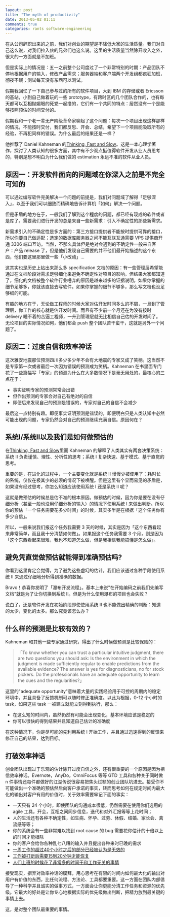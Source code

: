 ```yaml
---
layout: post
title: "The myth of productivity"
date: 2013-05-02 01:11
comments: true
categories: rants software-engineering
---
```


在从公司辞职出来的之前，我们对创业的期望是不降低大家的生活质量。我们对自己这么说，对我们拉入伙的兄弟们也这么说。这里的生活质量当然除开收入之外，很大的一方面就是不加班。

但是实际上的情况是：五一之前整个公司度过了一个非常特别的时期：产品团队不停地根据用户的输入，修改产品需求；服务器端和客户端两个开发组都疯狂加班，彻夜不眠；测试每天没有东西可以测试。

假期我回忆了一下自己参与过的所有的软件项目，大到 IBM 的存储或者 Ericsson 的基站，小到自己做着玩的一些 prototype，有跨时区的几个团队合作的，也有每天都可以互相抛媚眼的死党一起撸的，它们有一个共同的特点：居然没有一个是能够按照预估的时间交付的。

假期我和一个老一辈无产阶级革命家聊起了这个问题：每次一个项目出现这样那样的情况，不能按时交付，我们都反思、开会、总结，希望下一个项目能吸取所有的经验，不再犯同样的错误。为什么最后的结果还是一样？

他推荐了 Daniel Kahneman 的[Thinking, Fast and Slow](http://vdisk.weibo.com/s/8nUJx)。这是一本心理学著作，探讨了人类认知的很多方面，其中有不少观点挺值得软件开发从业人员思考的，特别是想不明白为什么我们做的 estimation 永远不准的软件从业人员。

原因一：开发软件面向的问题域在你深入之前是不完全可知的
---------------------------------------------

可以通过编写软件完美解决一个问题的前提是，我们对问题域了解得「足够深入」，以至于我们可以细致而精确地告诉计算机「如何」解决一个问题。

但是矛盾的地方在于，一般我们了解到这个程度的问题，都已经有现成的软件或者是库了。需要我们进行开发的总是来自一些新需求：引入不确定性的那些新需求。

新需求引入的不确定性是多方面的：第三方接口提供者不能按时提供可靠的接口，所以你要自己做适配；选定的数据库服务器之间不能互联互通需要 VPS 提供商开通 3306 端口互访。当然，不那么具体但是绝对会遇到的不确定性一般来自客户：产品 release 了，但是他们发现自己需要的并不他们最开始描述的这个东西，他们要这里那里做一些「小改动」...

这其实也是历史上钻出来那么多 specification 文档的原因：有一些管理层希望能通过在文档阶段对需求足够细化来避免不确定性对项目的影响。但结果大家都知道了，细化的文档被整个软件行业唾弃的原因是越来越多的证据说明，如果你掌握的细节足够多，你就该直接去写软件。如果你掌握的细节不够多，那么写文档也没足够细的可能。

有趣的地方在于，无论做工程师的时候大家对估开发时间多么的不屑，一旦到了管理层，你工作的核心就是估开发时间。而且有不少前一个月还在为没有按时 delivery 睡不着的苦逼工程师，一升到管理层就无比相信自己估的开发时间了。无论项目的实际情况如何，他们都会 push 整个团队苦干蛮干，这就是另外一个问题了。

原因二：过度自信和效率神话
------------------------

这次雅安地震那位预测四川多少多少年不会有大地震的专家又成了笑柄。这当然不是专家第一次或者最后一次因为错误的预测成为笑柄。Kahneman 在书里面专门花了一些篇幅写「专家」的预测为什么在大多数情况下是毫无用处的，最核心的三点在于：

* 事实证明专家的预测常常会出错
* 但作出预测的专家会对自己有绝对的自信
* 即便后来发现自己的预测是错误的，专家对自己的自信不会减少

最后这一点特别有趣。即便事实证明预测是错误的，即便明白只是人类认知中必然可能出现的问题，专家仍然会对自己的预测继续充满自信。原因何在？

系统I/系统II以及我们是如何做预估的
-----------------------------

在[Thinking, Fast and Slow](http://vdisk.weibo.com/s/8nUJx)里面 Kahneman 的解释了人类其实有两套决策系统：系统 II 负责谨慎、理性、分析性的思考；系统 I 复杂快速、基于模式、基于直觉的思考。

重要的是，在进化的过程中，一个主要变化就是系统 II 慢慢少被使用了：耗时长的系统，仅仅在极其少的必须的情况下被唤醒。但是这里有个显而易见的矛盾是，如果没有经过思考，你怎么知道应该使用系统 I 还是系统 II 呢？

这就是做预估的时候总是估不准的根本原因。做预估的时候，因为你是要在没有仔细分析（甚至一般也没用仔细分析的输入）的情况下使用系统 I 来做出判断。所以你的预估「一个任务需要花多少时间」的时候，其实多半是在根据「这个任务你有多少自信」。

所以，一般来说我们报这个任务我需要 3 天的时候，其实是因为「这个东西看起来非常简单，而且我十分清楚如何做」。如果报这个任务我需要 3 个月，则是因为「这个东西看起来很难，我也不知道怎么做，但是我相信我能搞懂是怎么做」。

避免凭直觉做预估就能得到准确预估吗?
------------------------------

你看到这里肯定会觉得，为了避免这些虚幻的估计，我们应该通过各种手段使用系统 II 来通过仔细地分析得到准确的数据。

Bravo！恭喜你发明了「瀑布开发流程」。基本上来说"在开始编码之前我们先编写文档"就是为了让你切换到系统 II。但是为什么使用瀑布的项目也会失败？

说白了，还是软件开发在初始阶段即使使用系统 II 也不能做出精确的判断：知道的太少，变化的太多。那么究竟该怎么办？

什么样的预测是比较有效的？
----------------------

Kahneman 和其他一些专家通过研究，得出了什么时候做预测是比较保险的：

>「To know whether you can trust a particular intuitive judgment, there are two questions you should ask: Is the environment in which the judgment is made sufficiently regular to enable predictions from the available evidence? The answer is yes for diagnosticians, no for stock pickers. Do the professionals have an adequate opportunity to learn the cues and the regularities?」

这里的"adequate opportunity"意味着大量的实践经验用于可控的周期内的稳定环境中，并且具备了反馈机制可以随时修正准确度。以此为根据，0-12 个小时的 task，如果这些 task 一被建立就能立刻得到执行，那么：

* 在这么短的时间内，虽然仍然有可能会出现变化，基本环境应该是稳定的
* 你可以很快的得到结果并且知道自己估计的准确度

在这种情况下，你是尽可能的先利用系统 I 开始工作，并且通过迅速得到的反馈来修正自己的结果，达到目标。

打破效率神话
-------------

创业团队出现过于乐观的估计除开过度自信之外，还有很重要的一个原因是因为相信效率神话。Evernote，AnyDo，OmniFocus 等等 GTD 工具和各种关于同时做 n 件事情还每件都做好的江湖传说很容易把焦头烂额的创业团队坑进去。接受你不可能做出一个准确的预估然后向客户承诺的事实，转而思考如何在规定时间内最大化的输出对客户有用的价值时，关于效率需要牢记下面的事实：

* 一天只有 24 个小时，即使团队的沟通成本很低，仍然需要在使用你们选用的 agile 工具，开会，互相之间同步信息，迭代和对外汇报等等上花时间；
* 人的生活还有各种不确定性，如生病、怀孕、过劳、休假、结婚、家长会、禽流感等等；
* 你的系统会有一些非常难以找到 root cause 的 bug 需要花你估计的十倍以上的时间才能根除
* 你的客户会给你各种乱七八糟的输入并且提出各种来时已晚的需求
* [一周工作的超过40个小时之后的部分已经被认为是无效的](https://medium.com/r/?url=http%3A%2F%2Fwww.inc.com%2Fjessica-stillman%2Fwhy-working-more-than-40-hours-a-week-is-useless.html)
* [工作被打断后需要15到20分钟才能恢复](https://medium.com/r/?url=http%3A%2F%2Flifehacker.com%2F246988%2Fmultitasking-makes-you-less-productive-%2B-take-ten)
* [人们上班的时候花了非常多的时间干和工作无关的事情](https://medium.com/r/?url=http%3A%2F%2Fwww.kens5.com%2Fnews%2FStudy-Average-worker-spends-60-percent-of-time-cyberloafing-190195401.html)

接受现实，摒弃对效率神话的膜拜，用心思考在有限的时间内如何最大化的输出对用户有价值的东西，比任何流程、方法论、工具都要重要。这一方面在团队内部倡导了一种科学并且诚实的做事方式，一方面会让你更能分清工作任务和资源的优先级。它最大的好处是让你专心地根据实际的优先级做出判断，把精力放到最关键的事情上去。

这，是对整个团队最重要的事情。

